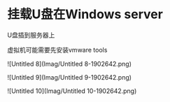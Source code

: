 # 挂载U盘在Windows server

U盘插到服务器上

虚拟机可能需要先安装vmware tools

![Untitled 8](Imag/Untitled 8-1902642.png)

![Untitled 9](Imag/Untitled 9-1902642.png)

![Untitled 10](Imag/Untitled 10-1902642.png)